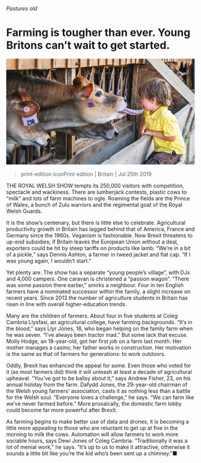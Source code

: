 ###### Pastures old

# Farming is tougher than ever. Young Britons can’t wait to get started. 

![image](images/20190727_BRP507.jpg) 

> print-edition iconPrint edition | Britain | Jul 25th 2019 

THE ROYAL WELSH SHOW tempts its 250,000 visitors with competition, spectacle and wackiness. There are lumberjack contests, plastic cows to “milk” and lots of farm machines to ogle. Roaming the fields are the Prince of Wales, a bunch of Zulu warriors and the regimental goat of the Royal Welsh Guards. 

It is the show’s centenary, but there is little else to celebrate. Agricultural productivity growth in Britain has lagged behind that of America, France and Germany since the 1960s. Veganism is fashionable. Now Brexit threatens to up-end subsidies; if Britain leaves the European Union without a deal, exporters could be hit by steep tariffs on products like lamb. “We’re in a bit of a pickle,” says Dennis Ashton, a farmer in tweed jacket and flat cap. “If I was young again, I wouldn’t start.” 

Yet plenty are. The show has a separate “young people’s village”, with DJs and 4,000 campers. One caravan is christened a “passion wagon”. “There was some passion there earlier,” smirks a neighbour. Four in ten English farmers have a nominated successor within the family, a slight increase on recent years. Since 2013 the number of agriculture students in Britain has risen in line with overall higher-education trends. 

Many are the children of farmers. About four in five students at Coleg Cambria Llysfasi, an agricultural college, have farming backgrounds. “It’s in the blood,” says Llyr Jones, 18, who began helping on the family farm when he was seven. “I’ve always been tractor mad.” But some lack that excuse. Molly Hodge, an 18-year-old, got her first job on a farm last month. Her mother manages a casino; her father works in construction. Her motivation is the same as that of farmers for generations: to work outdoors. 

Oddly, Brexit has enhanced the appeal for some. Even those who voted for it (as most farmers did) think it will unleash at least a decade of agricultural upheaval. “You’ve got to be ballsy about it,” says Andrew Fisher, 23, on his annual holiday from the farm. Dafydd Jones, the 29-year-old chairman of the Welsh young farmers’ association, casts it as nothing less than a battle for the Welsh soul. “Everyone loves a challenge,” he says. “We can farm like we’ve never farmed before.” More prosaically, the domestic farm lobby could become far more powerful after Brexit. 

As farming begins to make better use of data and drones, it is becoming a little more appealing to those who are reluctant to get up at five in the morning to milk the cows. Automation will allow farmers to work more sociable hours, says Dewi Jones of Coleg Cambria. “Traditionally it was a lot of menial work,” he says. “It’s up to us to make it attractive, otherwise it sounds a little bit like you’re the kid who’s been sent up a chimney.”■ 

